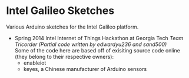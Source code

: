 Intel Galileo Sketches
======================

Various Arduino sketches for the Intel Galileo platform.

+ Spring 2014 Intel Internet of Things Hackathon at Georgia Tech
  *Team Tricorder (Partial code written by edwardyu236 and sand500)*  
  Some of the code here are based off of exisiting source code online (they belong to their respective owners):  
    - enableiot
    - keyes, a Chinese manufacturer of Arduino sensors
